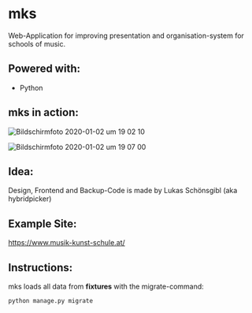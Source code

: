 # mks

Web-Application for improving presentation and organisation-system for schools of music.

## Powered with:
   
   - Python

## mks in action:
![Bildschirmfoto 2020-01-02 um 19 02 10](https://user-images.githubusercontent.com/40589021/71683419-ce6dd100-2d92-11ea-8d49-5d5cbff9154b.png)

![Bildschirmfoto 2020-01-02 um 19 07 00](https://user-images.githubusercontent.com/40589021/71683511-10971280-2d93-11ea-844f-5009618425ba.png)


## Idea:
Design, Frontend and Backup-Code is made by Lukas Schönsgibl (aka hybridpicker)

## Example Site:
https://www.musik-kunst-schule.at/

## Instructions:

mks loads all data from **fixtures** with the migrate-command:
```python
python manage.py migrate
```
